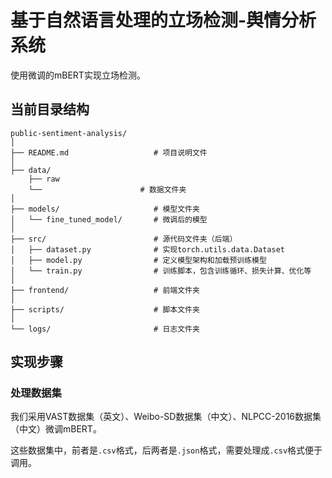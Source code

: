 # 基于自然语言处理的立场检测-舆情分析系统
使用微调的mBERT实现立场检测。



## 当前目录结构
```
public-sentiment-analysis/
│
├── README.md                   # 项目说明文件
│
├── data/
    ├── raw
    └──                      # 数据文件夹
│
├── models/                     # 模型文件夹
│   └── fine_tuned_model/       # 微调后的模型
│
├── src/                        # 源代码文件夹（后端）
│   ├── dataset.py              # 实现torch.utils.data.Dataset
│   ├── model.py                # 定义模型架构和加载预训练模型
│   └── train.py                # 训练脚本，包含训练循环、损失计算、优化等
│
├── frontend/                   # 前端文件夹
│
├── scripts/                    # 脚本文件夹
│
└── logs/                       # 日志文件夹

```

## 实现步骤
### 处理数据集
我们采用VAST数据集（英文）、Weibo-SD数据集（中文）、NLPCC-2016数据集（中文）微调mBERT。

这些数据集中，前者是`.csv`格式，后两者是`.json`格式，需要处理成`.csv`格式便于调用。
